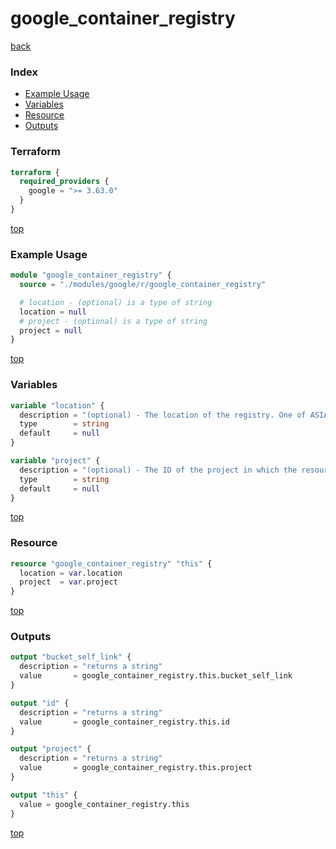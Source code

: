 # google_container_registry

[back](../google.md)

### Index

- [Example Usage](#example-usage)
- [Variables](#variables)
- [Resource](#resource)
- [Outputs](#outputs)

### Terraform

```terraform
terraform {
  required_providers {
    google = ">= 3.63.0"
  }
}
```

[top](#index)

### Example Usage

```terraform
module "google_container_registry" {
  source = "./modules/google/r/google_container_registry"

  # location - (optional) is a type of string
  location = null
  # project - (optional) is a type of string
  project = null
}
```

[top](#index)

### Variables

```terraform
variable "location" {
  description = "(optional) - The location of the registry. One of ASIA, EU, US or not specified. See the official documentation for more information on registry locations."
  type        = string
  default     = null
}

variable "project" {
  description = "(optional) - The ID of the project in which the resource belongs. If it is not provided, the provider project is used."
  type        = string
  default     = null
}
```

[top](#index)

### Resource

```terraform
resource "google_container_registry" "this" {
  location = var.location
  project  = var.project
}
```

[top](#index)

### Outputs

```terraform
output "bucket_self_link" {
  description = "returns a string"
  value       = google_container_registry.this.bucket_self_link
}

output "id" {
  description = "returns a string"
  value       = google_container_registry.this.id
}

output "project" {
  description = "returns a string"
  value       = google_container_registry.this.project
}

output "this" {
  value = google_container_registry.this
}
```

[top](#index)